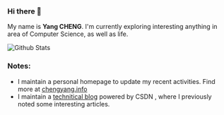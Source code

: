 ### Hi there 👋


My name is **Yang CHENG**. I'm currently exploring interesting anything in area of Computer Science, as well as life.

![Github Stats](https://github-readme-stats.vercel.app/api?username=NEWPLAN)

### Notes:

- I maintain a personal homepage to update my recent activities. Find more at  [chengyang.info](https://chengyang.info)
- I maintain a [technitical blog](https://blog.csdn.net/u011889952?spm=1000.2115.3001.5343&type=blog) powered by CSDN , where I previously noted some interesting articles.

